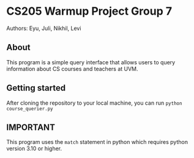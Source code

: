 # CS205 Warmup Project Group 7
Authors: Eyu, Juli, Nikhil, Levi

## About
This program is a simple query interface that allows users to query information about CS courses and teachers at UVM.

## Getting started 
After cloning the repository to your local machine, you can run `python course_querier.py`

## IMPORTANT
This program uses the `match` statement in python which requires python version 3.10 or higher.

